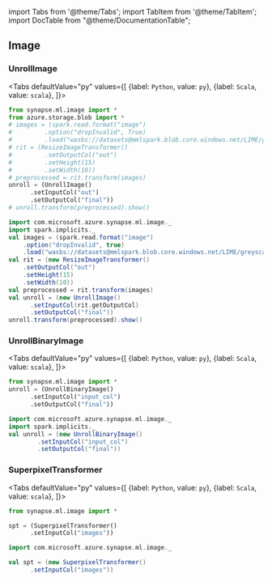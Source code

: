 import Tabs from '@theme/Tabs';
import TabItem from '@theme/TabItem';
import DocTable from "@theme/DocumentationTable";




## Image

### UnrollImage

<Tabs
defaultValue="py"
values={[
{label: `Python`, value: `py`},
{label: `Scala`, value: `scala`},
]}>
<TabItem value="py">




<!--pytest-codeblocks:cont-->

```python
from synapse.ml.image import *
from azure.storage.blob import *
# images = (spark.read.format("image")
#         .option("dropInvalid", True)
#         .load("wasbs://datasets@mmlspark.blob.core.windows.net/LIME/greyscale.jpg"))
# rit = (ResizeImageTransformer()
#         .setOutputCol("out")
#         .setHeight(15)
#         .setWidth(10))
# preprocessed = rit.transform(images)
unroll = (UnrollImage()
      .setInputCol("out")
      .setOutputCol("final"))
# unroll.transform(preprocessed).show()
```

</TabItem>
<TabItem value="scala">

```scala
import com.microsoft.azure.synapse.ml.image._
import spark.implicits._
val images = (spark.read.format("image")
    .option("dropInvalid", true)
    .load("wasbs://datasets@mmlspark.blob.core.windows.net/LIME/greyscale.jpg"))
val rit = (new ResizeImageTransformer()
    .setOutputCol("out")
    .setHeight(15)
    .setWidth(10))
val preprocessed = rit.transform(images)
val unroll = (new UnrollImage()
      .setInputCol(rit.getOutputCol)
      .setOutputCol("final"))
unroll.transform(preprocessed).show()
```

</TabItem>
</Tabs>

<DocTable className="UnrollImage"
py="synapse.ml.image.html#module-synapse.ml.image.UnrollImage"
scala="com/microsoft/azure/synapse/ml/image/UnrollImage.html"
csharp="classSynapse_1_1ML_1_1Image_1_1UnrollImage.html"
sourceLink="https://github.com/microsoft/SynapseML/blob/master/core/src/main/scala/com/microsoft/azure/synapse/ml/image/UnrollImage.scala" />


### UnrollBinaryImage

<Tabs
defaultValue="py"
values={[
{label: `Python`, value: `py`},
{label: `Scala`, value: `scala`},
]}>
<TabItem value="py">




<!--pytest-codeblocks:cont-->

```python
from synapse.ml.image import *
unroll = (UnrollBinaryImage()
      .setInputCol("input_col")
      .setOutputCol("final"))
```

</TabItem>
<TabItem value="scala">

```scala
import com.microsoft.azure.synapse.ml.image._
import spark.implicits._
val unroll = (new UnrollBinaryImage()
        .setInputCol("input_col")
        .setOutputCol("final"))
```

</TabItem>
</Tabs>

<DocTable className="UnrollBinaryImage"
py="synapse.ml.image.html#module-synapse.ml.image.UnrollBinaryImage"
scala="com/microsoft/azure/synapse/ml/image/UnrollBinaryImage.html"
csharp="classSynapse_1_1ML_1_1Image_1_1UnrollBinaryImage.html"
sourceLink="https://github.com/microsoft/SynapseML/blob/master/core/src/main/scala/com/microsoft/azure/synapse/ml/image/UnrollBinaryImage.scala" />

### SuperpixelTransformer

<Tabs
defaultValue="py"
values={[
{label: `Python`, value: `py`},
{label: `Scala`, value: `scala`},
]}>
<TabItem value="py">

<!--pytest-codeblocks:cont-->

```python
from synapse.ml.image import *

spt = (SuperpixelTransformer()
      .setInputCol("images"))
```

</TabItem>
<TabItem value="scala">

```scala
import com.microsoft.azure.synapse.ml.image._

val spt = (new SuperpixelTransformer()
      .setInputCol("images"))
```

</TabItem>
</Tabs>

<DocTable className="SuperpixelTransformer"
py="synapse.ml.lime.html#module-synapse.ml.image.SuperpixelTransformer"
scala="com/microsoft/azure/synapse/ml/image/SuperpixelTransformer.html"
csharp="classSynapse_1_1ML_1_1Image_1_1SuperpixelTransformer.html"
sourceLink="https://github.com/microsoft/SynapseML/blob/master/core/src/main/scala/com/microsoft/azure/synapse/ml/image/SuperpixelTransformer.scala" />
